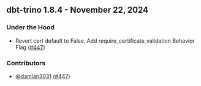 ## dbt-trino 1.8.4 - November 22, 2024
### Under the Hood
- Revert cert default to False. Add require_certificate_validation Behavior Flag ([#447](https://github.com/starburstdata/dbt-trino/pull/447))

### Contributors
- [@damian3031](https://github.com/damian3031) ([#447](https://github.com/starburstdata/dbt-trino/pull/447))
